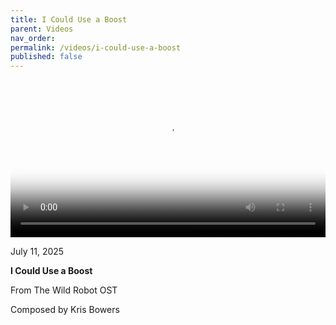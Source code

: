 ```yaml
---
title: I Could Use a Boost
parent: Videos
nav_order:
permalink: /videos/i-could-use-a-boost
published: false
---
```


<video controls width="100%" poster="{{site.baseurl}}/images/I Could Use a Boost.png">
  <source src="{{site.baseurl}}/video/I Could Use a Boost.mov" type="video/mp4">
</video>

<p class="date">July 11, 2025</p>

<b>I Could Use a Boost</b>

From The Wild Robot OST

Composed by Kris Bowers
